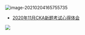 ![image-20210204165755735](http://lovebetterworld.com/image-20210204165755735.png)



- [2020年11月CKA新题考试心得体会](https://www.pkslow.com/archives/cka-exam)

![](https://pkslow.oss-cn-shenzhen.aliyuncs.com/images/2020/12/cka-exam.xmind.png)